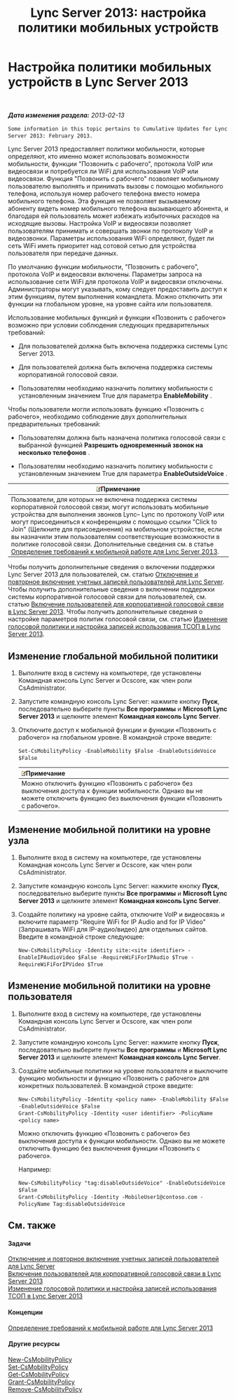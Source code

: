 ﻿---
title: 'Lync Server 2013: настройка политики мобильных устройств'
TOCTitle: Настройка политики мобильных устройств
ms:assetid: 595536e0-9bb3-49a3-8d13-1a77351ebc62
ms:mtpsurl: https://technet.microsoft.com/ru-ru/library/Hh690018(v=OCS.15)
ms:contentKeyID: 49309856
ms.date: 05/19/2016
mtps_version: v=OCS.15
ms.translationtype: HT
---

# Настройка политики мобильных устройств в Lync Server 2013

 

_**Дата изменения раздела:** 2013-02-13_

    Some information in this topic pertains to Cumulative Updates for Lync Server 2013: February 2013.

Lync Server 2013 предоставляет политики мобильности, которые определяют, кто именно может использовать возможности мобильности, функции "Позвонить с рабочего", протокола VoIP или видеосвязи и потребуется ли WiFi для использования VoIP или видеосвязи. Функция "Позвонить с рабочего" позволяет мобильному пользователю выполнять и принимать вызовы с помощью мобильного телефона, используя номер рабочего телефона вместо номера мобильного телефона. Эта функция не позволяет вызываемому абоненту видеть номер мобильного телефона вызывающего абонента, и благодаря ей пользователь может избежать избыточных расходов на исходящие вызовы. Настройка VoIP и видеосвязи позволяет пользователям принимать и совершать звонки по протоколу VoIP и видеозвонки. Параметры использования WiFi определяют, будет ли сеть WiFi иметь приоритет над сотовой сетью для устройства пользователя при передаче данных.

По умолчанию функции мобильности, "Позвонить с рабочего", протокола VoIP и видеосвязи включены. Параметры запроса на использование сети WiFi для протокола VoIP и видеосвязи отключены. Администраторы могут указывать, кому следует предоставить доступ к этим функциям, путем выполнения командлета. Можно отключить эти функции на глобальном уровне, на уровне сайта или пользователя.

Использование мобильных функций и функции «Позвонить с рабочего» возможно при условии соблюдения следующих предварительных требований:

  - Для пользователей должна быть включена поддержка системы Lync Server 2013.

  - Для пользователей должна быть включена поддержка системы корпоративной голосовой связи.

  - Пользователям необходимо назначить политику мобильности с установленным значением True для параметра **EnableMobility** .

Чтобы пользователи могли использовать функцию «Позвонить с рабочего», необходимо соблюдение двух дополнительных предварительных требований:

  - Пользователям должна быть назначена политика голосовой связи с выбранной функцией **Разрешить одновременный звонок на несколько телефонов** .

  - Пользователям необходимо назначить политику мобильности с установленным значением True для параметра **EnableOutsideVoice** .

<table>
<thead>
<tr class="header">
<th><img src="images/Gg398412.note(OCS.15).gif" title="note" alt="note" />Примечание</th>
</tr>
</thead>
<tbody>
<tr class="odd">
<td>Пользователи, для которых не включена поддержка системы корпоративной голосовой связи, могут использовать мобильные устройства для выполнения звонков Lync– Lync по протоколу VoIP или могут присоединиться к конференциям с помощью ссылки &quot;Click to Join&quot; (Щелкните для присоединения) на мобильном устройстве, если вы назначили этим пользователям соответствующие возможности в политике голосовой связи. Дополнительные сведения см. в статье <a href="lync-server-2013-defining-your-mobility-requirements.md">Определение требований к мобильной работе для Lync Server 2013</a>.</td>
</tr>
</tbody>
</table>


Чтобы получить дополнительные сведения о включении поддержки Lync Server 2013 для пользователей, см. статью [Отключение и повторное включение учетных записей пользователей для Lync Server](lync-server-2013-disable-or-re-enable-user-account-for-lync-server.md). Чтобы получить дополнительные сведения о включении поддержки системы корпоративной голосовой связи для пользователей, см. статью [Включение пользователей для корпоративной голосовой связи в Lync Server 2013](lync-server-2013-enable-users-for-enterprise-voice.md). Чтобы получить дополнительные сведения о настройке параметров политик голосовой связи, см. статью [Изменение голосовой политики и настройка записей использования ТСОП в Lync Server 2013](lync-server-2013-modify-a-voice-policy-and-configure-pstn-usage-records.md).

## Изменение глобальной мобильной политики

1.  Выполните вход в систему на компьютере, где установлены Командная консоль Lync Server и Ocscore, как член роли CsAdministrator.

2.  Запустите командную консоль Lync Server: нажмите кнопку **Пуск**, последовательно выберите пункты **Все программы** и **Microsoft Lync Server 2013** и щелкните элемент **Командная консоль Lync Server**.

3.  Отключите доступ к мобильной функции и функции «Позвонить с рабочего» на глобальном уровне. В командной строке введите:
    
        Set-CsMobilityPolicy -EnableMobility $False -EnableOutsideVoice $False
    
    <table>
    <thead>
    <tr class="header">
    <th><img src="images/Gg398412.note(OCS.15).gif" title="note" alt="note" />Примечание</th>
    </tr>
    </thead>
    <tbody>
    <tr class="odd">
    <td>Можно отключить функцию «Позвонить с рабочего» без выключения доступа к функции мобильности. Однако вы не можете отключить функцию без выключения функции «Позвонить с рабочего».</td>
    </tr>
    </tbody>
    </table>


## Изменение мобильной политики на уровне узла

1.  Выполните вход в систему на компьютере, где установлены Командная консоль Lync Server и Ocscore, как член роли CsAdministrator.

2.  Запустите командную консоль Lync Server: нажмите кнопку **Пуск**, последовательно выберите пункты **Все программы** и **Microsoft Lync Server 2013** и щелкните элемент **Командная консоль Lync Server**.

3.  Создайте политику на уровне сайта, отключите VoIP и видеосвязь и включите параметр "Require WiFi for IP Audio and for IP Video" (Запрашивать WiFi для IP-аудио/видео) для отдельных сайтов. Введите в командной строке следующее:
    
        New-CsMobilityPolicy -Identity site:<site identifier> -EnableIPAudioVideo $False -RequireWiFiForIPAudio $True -RequireWiFiForIPVideo $True

## Изменение мобильной политики на уровне пользователя

1.  Выполните вход в систему на компьютере, где установлены Командная консоль Lync Server и Ocscore, как член роли CsAdministrator.

2.  Запустите командную консоль Lync Server: нажмите кнопку **Пуск**, последовательно выберите пункты **Все программы** и **Microsoft Lync Server 2013** и щелкните элемент **Командная консоль Lync Server**.

3.  Создайте мобильные политики на уровне пользователя и выключите функцию мобильности и функцию «Позвонить с рабочего» для конкретных пользователей. В командной строке введите:
    
        New-CsMobilityPolicy -Identity <policy name> -EnableMobility $False -EnableOutsideVoice $False
        Grant-CsMobilityPolicy -Identity <user identifier> -PolicyName <policy name>
    
    Можно отключить функцию «Позвонить с рабочего» без выключения доступа к функции мобильности. Однако вы не можете отключить функцию без выключения функции «Позвонить с рабочего».
    
    Например:
    
        New-CsMobilityPolicy "tag:disableOutsideVoice" -EnableOutsideVoice $False
        Grant-CsMobilityPolicy -Identity -MobileUser1@contoso.com -PolicyName Tag:disableOutsideVoice

## См. также

#### Задачи

[Отключение и повторное включение учетных записей пользователей для Lync Server](lync-server-2013-disable-or-re-enable-user-account-for-lync-server.md)  
[Включение пользователей для корпоративной голосовой связи в Lync Server 2013](lync-server-2013-enable-users-for-enterprise-voice.md)  
[Изменение голосовой политики и настройка записей использования ТСОП в Lync Server 2013](lync-server-2013-modify-a-voice-policy-and-configure-pstn-usage-records.md)  

#### Концепции

[Определение требований к мобильной работе для Lync Server 2013](lync-server-2013-defining-your-mobility-requirements.md)  

#### Другие ресурсы

[New-CsMobilityPolicy](new-csmobilitypolicy.md)  
[Set-CsMobilityPolicy](set-csmobilitypolicy.md)  
[Get-CsMobilityPolicy](get-csmobilitypolicy.md)  
[Grant-CsMobilityPolicy](grant-csmobilitypolicy.md)  
[Remove-CsMobilityPolicy](remove-csmobilitypolicy.md)

